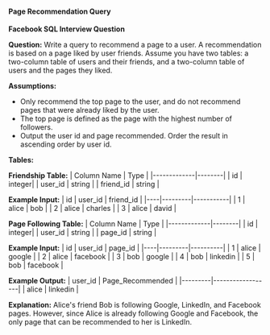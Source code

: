 #### Page Recommendation Query

**Facebook SQL Interview Question**

**Question:**
Write a query to recommend a page to a user. A recommendation is based on a page liked by user friends. Assume you have two tables: a two-column table of users and their friends, and a two-column table of users and the pages they liked.

**Assumptions:**
- Only recommend the top page to the user, and do not recommend pages that were already liked by the user.
- The top page is defined as the page with the highest number of followers.
- Output the user id and page recommended. Order the result in ascending order by user id.

**Tables:**

**Friendship Table:**
| Column Name | Type   |
|-------------|--------|
| id          | integer|
| user_id     | string |
| friend_id   | string |

**Example Input:**
| id | user_id | friend_id |
|----|---------|-----------|
| 1  | alice   | bob       |
| 2  | alice   | charles   |
| 3  | alice   | david     |

**Page Following Table:**
| Column Name | Type   |
|-------------|--------|
| id          | integer|
| user_id     | string |
| page_id     | string |

**Example Input:**
| id | user_id | page_id  |
|----|---------|----------|
| 1  | alice   | google   |
| 2  | alice   | facebook  |
| 3  | bob     | google   |
| 4  | bob     | linkedin  |
| 5  | bob     | facebook  |

**Example Output:**
| user_id | Page_Recommended |
|---------|------------------|
| alice   | linkedin         |

**Explanation:**
Alice's friend Bob is following Google, LinkedIn, and Facebook pages. However, since Alice is already following Google and Facebook, the only page that can be recommended to her is LinkedIn.
